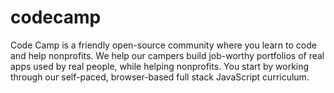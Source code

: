 # codecamp
Code Camp is a friendly open-source community where you learn to code and help nonprofits.  We help our campers build job-worthy portfolios of real apps used by real people, while helping nonprofits.  You start by working through our self-paced, browser-based full stack JavaScript curriculum.
